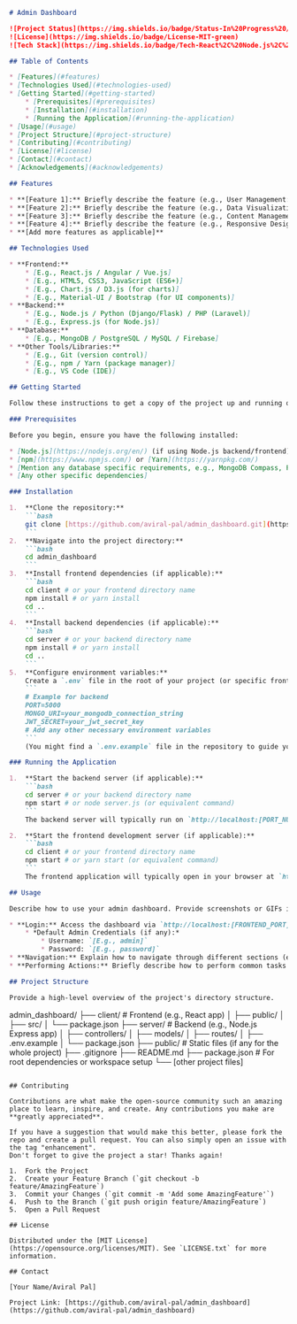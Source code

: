 
```markdown
# Admin Dashboard

![Project Status](https://img.shields.io/badge/Status-In%20Progress%20/Completed-blue)
![License](https://img.shields.io/badge/License-MIT-green)
![Tech Stack](https://img.shields.io/badge/Tech-React%2C%20Node.js%2C%20MongoDB%2C%20etc.-informational) A responsive and intuitive Admin Dashboard built to provide a centralized platform for managing [briefly describe what it manages, e.g., users, data, settings, content]. This project aims to offer a clean interface for administrative tasks, data visualization, and streamlined workflows.

## Table of Contents

* [Features](#features)
* [Technologies Used](#technologies-used)
* [Getting Started](#getting-started)
    * [Prerequisites](#prerequisites)
    * [Installation](#installation)
    * [Running the Application](#running-the-application)
* [Usage](#usage)
* [Project Structure](#project-structure)
* [Contributing](#contributing)
* [License](#license)
* [Contact](#contact)
* [Acknowledgements](#acknowledgements)

## Features

* **[Feature 1]:** Briefly describe the feature (e.g., User Management: Add, edit, delete users with different roles).
* **[Feature 2]:** Briefly describe the feature (e.g., Data Visualization: Interactive charts and graphs for key metrics).
* **[Feature 3]:** Briefly describe the feature (e.g., Content Management: Create and update articles/products).
* **[Feature 4]:** Briefly describe the feature (e.g., Responsive Design: Optimized for various screen sizes).
* **[Add more features as applicable]**

## Technologies Used

* **Frontend:**
    * [E.g., React.js / Angular / Vue.js]
    * [E.g., HTML5, CSS3, JavaScript (ES6+)]
    * [E.g., Chart.js / D3.js (for charts)]
    * [E.g., Material-UI / Bootstrap (for UI components)]
* **Backend:**
    * [E.g., Node.js / Python (Django/Flask) / PHP (Laravel)]
    * [E.g., Express.js (for Node.js)]
* **Database:**
    * [E.g., MongoDB / PostgreSQL / MySQL / Firebase]
* **Other Tools/Libraries:**
    * [E.g., Git (version control)]
    * [E.g., npm / Yarn (package manager)]
    * [E.g., VS Code (IDE)]

## Getting Started

Follow these instructions to get a copy of the project up and running on your local machine for development and testing purposes.

### Prerequisites

Before you begin, ensure you have the following installed:

* [Node.js](https://nodejs.org/en/) (if using Node.js backend/frontend)
* [npm](https://www.npmjs.com/) or [Yarn](https://yarnpkg.com/)
* [Mention any database specific requirements, e.g., MongoDB Compass, PostgreSQL client]
* [Any other specific dependencies]

### Installation

1.  **Clone the repository:**
    ```bash
    git clone [https://github.com/aviral-pal/admin_dashboard.git](https://github.com/aviral-pal/admin_dashboard.git)
    ```
2.  **Navigate into the project directory:**
    ```bash
    cd admin_dashboard
    ```
3.  **Install frontend dependencies (if applicable):**
    ```bash
    cd client # or your frontend directory name
    npm install # or yarn install
    cd ..
    ```
4.  **Install backend dependencies (if applicable):**
    ```bash
    cd server # or your backend directory name
    npm install # or yarn install
    cd ..
    ```
5.  **Configure environment variables:**
    Create a `.env` file in the root of your project (or specific frontend/backend directories) and add your environment variables.
    ```
    # Example for backend
    PORT=5000
    MONGO_URI=your_mongodb_connection_string
    JWT_SECRET=your_jwt_secret_key
    # Add any other necessary environment variables
    ```
    (You might find a `.env.example` file in the repository to guide you.)

### Running the Application

1.  **Start the backend server (if applicable):**
    ```bash
    cd server # or your backend directory name
    npm start # or node server.js (or equivalent command)
    ```
    The backend server will typically run on `http://localhost:[PORT_NUMBER]`.

2.  **Start the frontend development server (if applicable):**
    ```bash
    cd client # or your frontend directory name
    npm start # or yarn start (or equivalent command)
    ```
    The frontend application will typically open in your browser at `http://localhost:[PORT_NUMBER]`.

## Usage

Describe how to use your admin dashboard. Provide screenshots or GIFs if possible.

* **Login:** Access the dashboard via `http://localhost:[FRONTEND_PORT]` and log in with valid credentials.
    * *Default Admin Credentials (if any):*
        * Username: `[E.g., admin]`
        * Password: `[E.g., password]`
* **Navigation:** Explain how to navigate through different sections (e.g., sidebar menu).
* **Performing Actions:** Briefly describe how to perform common tasks (e.g., adding a user, viewing reports).

## Project Structure

Provide a high-level overview of the project's directory structure.

```
admin_dashboard/
├── client/              # Frontend (e.g., React app)
│   ├── public/
│   ├── src/
│   └── package.json
├── server/              # Backend (e.g., Node.js Express app)
│   ├── controllers/
│   ├── models/
│   ├── routes/
│   ├── .env.example
│   └── package.json
├── public/              # Static files (if any for the whole project)
├── .gitignore
├── README.md
├── package.json         # For root dependencies or workspace setup
└── [other project files]
```

## Contributing

Contributions are what make the open-source community such an amazing place to learn, inspire, and create. Any contributions you make are **greatly appreciated**.

If you have a suggestion that would make this better, please fork the repo and create a pull request. You can also simply open an issue with the tag "enhancement".
Don't forget to give the project a star! Thanks again!

1.  Fork the Project
2.  Create your Feature Branch (`git checkout -b feature/AmazingFeature`)
3.  Commit your Changes (`git commit -m 'Add some AmazingFeature'`)
4.  Push to the Branch (`git push origin feature/AmazingFeature`)
5.  Open a Pull Request

## License

Distributed under the [MIT License](https://opensource.org/licenses/MIT). See `LICENSE.txt` for more information.

## Contact

[Your Name/Aviral Pal] 

Project Link: [https://github.com/aviral-pal/admin_dashboard](https://github.com/aviral-pal/admin_dashboard)

```
